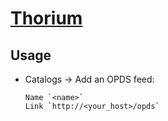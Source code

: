 # [Thorium](https://github.com/edrlab/thorium-reader)

## Usage

- Catalogs → Add an OPDS feed:
	```
	Name `<name>`
	Link `http://<your_host>/opds`
	```